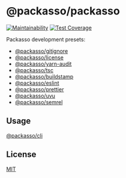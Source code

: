 # @packasso/packasso

[![Maintainability](https://api.codeclimate.com/v1/badges/aaced5b2261f8a59b7cd/maintainability)](https://codeclimate.com/github/qiwi/packasso/maintainability)
[![Test Coverage](https://api.codeclimate.com/v1/badges/aaced5b2261f8a59b7cd/test_coverage)](https://codeclimate.com/github/qiwi/packasso/test_coverage)

Packasso development presets:

- [@packasso/gitignore](https://www.npmjs.com/package/@packasso/gitignore)
- [@packasso/license](https://www.npmjs.com/package/@packasso/license)
- [@packasso/yarn-audit](https://www.npmjs.com/package/@packasso/yarn-audit)
- [@packasso/tsc](https://www.npmjs.com/package/@packasso/tsc)
- [@packasso/buildstamp](https://www.npmjs.com/package/@packasso/buildstamp)
- [@packasso/eslint](https://www.npmjs.com/package/@packasso/eslint)
- [@packasso/prettier](https://www.npmjs.com/package/@packasso/prettier)
- [@packasso/uvu](https://www.npmjs.com/package/@packasso/uvu)
- [@packasso/semrel](https://www.npmjs.com/package/@packasso/semrel)

## Usage

[@packasso/cli](https://www.npmjs.com/package/@packasso/cli)

## License

[MIT](./LICENSE)
